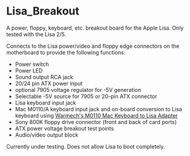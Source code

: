 # Lisa_Breakout
A power, floppy, keyboard, etc. breakout board for the Apple Lisa. Only tested with the Lisa 2/5.

Connects to the Lisa power/video and floppy edge connectors on the motherboard to provide the following functions:

- Power switch
- Power LED
- Sound output RCA jack
- 20/24 pin ATX power input
- optional 7905 voltage regulator for -5V generation
- Selectable -5V source for 7905 or 20-pin ATX connector
- Lisa keyboard input jack
- Mac M0110/A keyboard input jack and on-board conversion to Lisa keyboard using [Warmech's M0110 Mac Keyboard to Lisa Adapter](https://github.com/warmech/m0110-to-lisa-keyboard-adapter)
- Sony 800K floppy drive connector (front and back of card ports)
- ATX power voltage breakout test points
- Audio/video output block

Currently under testing. Does not allow Lisa to boot completely.
